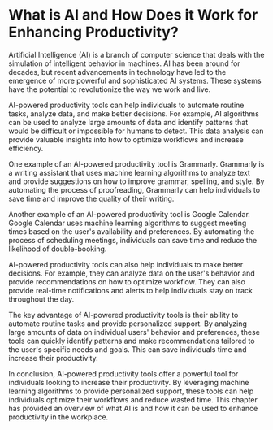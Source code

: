 What is AI and How Does it Work for Enhancing Productivity?
=======================================================================================================================

Artificial Intelligence (AI) is a branch of computer science that deals with the simulation of intelligent behavior in machines. AI has been around for decades, but recent advancements in technology have led to the emergence of more powerful and sophisticated AI systems. These systems have the potential to revolutionize the way we work and live.

AI-powered productivity tools can help individuals to automate routine tasks, analyze data, and make better decisions. For example, AI algorithms can be used to analyze large amounts of data and identify patterns that would be difficult or impossible for humans to detect. This data analysis can provide valuable insights into how to optimize workflows and increase efficiency.

One example of an AI-powered productivity tool is Grammarly. Grammarly is a writing assistant that uses machine learning algorithms to analyze text and provide suggestions on how to improve grammar, spelling, and style. By automating the process of proofreading, Grammarly can help individuals to save time and improve the quality of their writing.

Another example of an AI-powered productivity tool is Google Calendar. Google Calendar uses machine learning algorithms to suggest meeting times based on the user's availability and preferences. By automating the process of scheduling meetings, individuals can save time and reduce the likelihood of double-booking.

AI-powered productivity tools can also help individuals to make better decisions. For example, they can analyze data on the user's behavior and provide recommendations on how to optimize workflow. They can also provide real-time notifications and alerts to help individuals stay on track throughout the day.

The key advantage of AI-powered productivity tools is their ability to automate routine tasks and provide personalized support. By analyzing large amounts of data on individual users' behavior and preferences, these tools can quickly identify patterns and make recommendations tailored to the user's specific needs and goals. This can save individuals time and increase their productivity.

In conclusion, AI-powered productivity tools offer a powerful tool for individuals looking to increase their productivity. By leveraging machine learning algorithms to provide personalized support, these tools can help individuals optimize their workflows and reduce wasted time. This chapter has provided an overview of what AI is and how it can be used to enhance productivity in the workplace.
